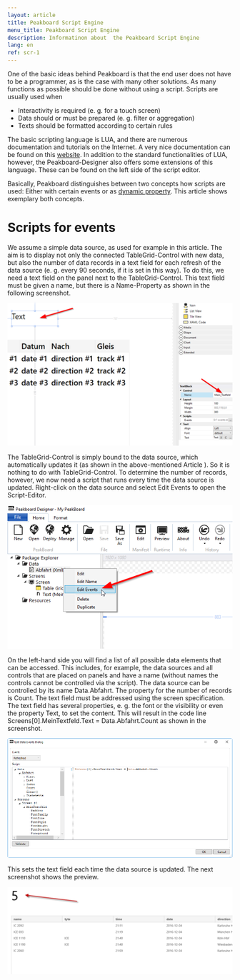 ```yaml
---
layout: article
title: Peakboard Script Engine
menu_title: Peakboard Script Engine
description: Informatinon about  the Peakboard Script Engine
lang: en
ref: scr-1
---
```

One of the basic ideas behind Peakboard is that the end user does not have to be a programmer, as is the case with many other solutions. As many functions as possible should be done without using a script. Scripts are usually used when

* Interactivity is required (e. g. for a touch screen)
* Data should or must be prepared (e. g. filter or aggregation)
* Texts should be formatted according to certain rules

The basic scripting language is LUA, and there are numerous documentation and tutorials on the Internet. A very nice documentation can be found on this [website](https://www.lua.org/docs.html). In addition to the standard functionalities of LUA, however, the Peakboard-Designer also offers some extensions of this language. These can be found on the left side of the script editor.

Basically, Peakboard distinguishes between two concepts how scripts are used: Either with certain events or as [dynamic property](). This article shows exemplary both concepts.

# Scripts for events

We assume a simple data source, as used for example in this article. The aim is to display not only the connected TableGrid-Control with new data, but also the number of data records in a text field for each refresh of the data source (e. g. every 90 seconds, if it is set in this way). To do this, we need a text field on the panel next to the TableGrid-Control. This text field must be given a name, but there is a Name-Property as shown in the following screenshot.

![image_1](/assets/images/scripting/engine/TutorialScripting01.png)

The TableGrid-Control is simply bound to the data source, which automatically updates it (as shown in the above-mentioned Article ). So it is nothing to do with TableGrid-Control. To determine the number of records, however, we now need a script that runs every time the data source is updated. Right-click on the data source and select Edit Events to open the Script-Editor.

![image_1](/assets/images/scripting/engine/TutorialScripting02.png)

On the left-hand side you will find a list of all possible data elements that can be accessed. This includes, for example, the data sources and all controls that are placed on panels and have a name (without names the controls cannot be controlled via the script). The data source can be controlled by its name Data.Abfahrt. The property for the number of records is Count. The text field must be addressed using the screen specification. The text field has several properties, e. g. the font or the visibility or even the property Text, to set the content. This will result in the code line Screens[0].MeinTextfeld.Text = Data.Abfahrt.Count as shown in the screenshot.

![image_1](/assets/images/scripting/engine/TutorialScripting03.png)

This sets the text field each time the data source is updated. The next screenshot shows the preview.

![image_1](/assets/images/scripting/engine/TutorialScripting04.png)
